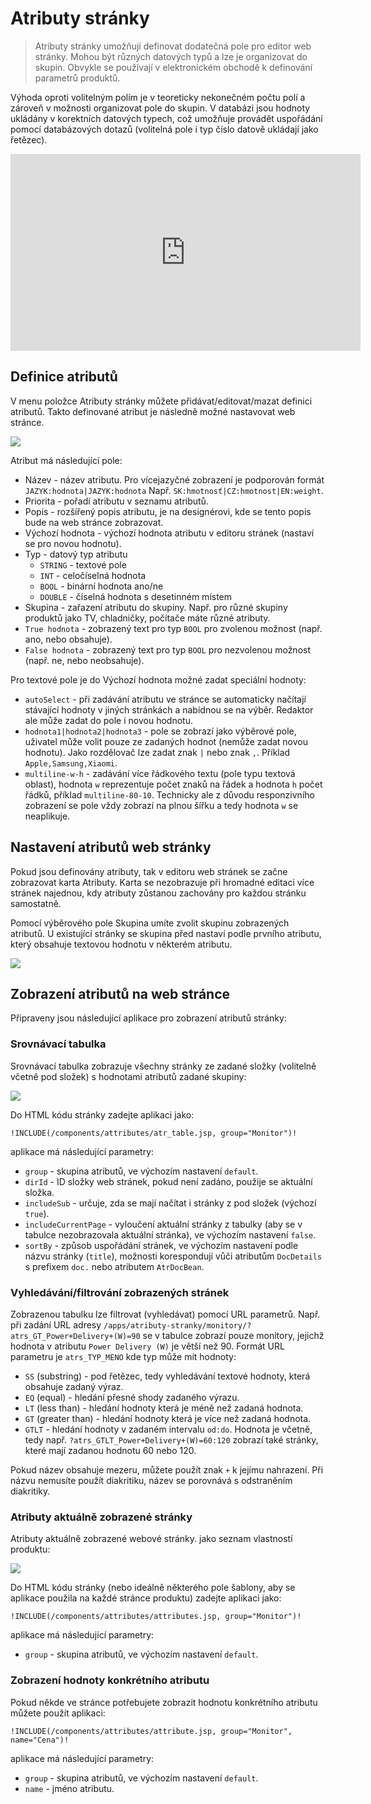 # Atributy stránky

> Atributy stránky umožňují definovat dodatečná pole pro editor web stránky. Mohou být různých datových typů a lze je organizovat do skupin. Obvykle se používají v elektronickém obchodě k definování parametrů produktů.

Výhoda oproti volitelným polím je v teoreticky nekonečném počtu polí a zároveň v možnosti organizovat pole do skupin. V databázi jsou hodnoty ukládány v korektních datových typech, což umožňuje provádět uspořádání pomocí databázových dotazů (volitelná pole i typ číslo datově ukládají jako řetězec).

<div class="video-container">
  <iframe width="560" height="315" src="https://www.youtube.com/embed/e-K-6Z_m-hg" title="YouTube video player" frameborder="0" allow="accelerometer; autoplay; clipboard-write; encrypted-media; gyroscope; picture-in-picture" allowfullscreen></iframe>
</div>

## Definice atributů

V menu položce Atributy stránky můžete přidávat/editovat/mazat definici atributů. Takto definované atribut je následně možné nastavovat web stránce.

![](doc-attributes-editor.png)

Atribut má následující pole:
- Název - název atributu. Pro vícejazyčné zobrazení je podporován formát `JAZYK:hodnota|JAZYK:hodnota` Např. `SK:hmotnosť|CZ:hmotnost|EN:weight`.
- Priorita - pořadí atributu v seznamu atributů.
- Popis - rozšířený popis atributu, je na designérovi, kde se tento popis bude na web stránce zobrazovat.
- Výchozí hodnota - výchozí hodnota atributu v editoru stránek (nastaví se pro novou hodnotu).
- Typ - datový typ atributu
  - `STRING` - textové pole
  - `INT` - celočíselná hodnota
  - `BOOL` - binární hodnota ano/ne
  - `DOUBLE` - číselná hodnota s desetinném místem
- Skupina - zařazení atributu do skupiny. Např. pro různé skupiny produktů jako TV, chladničky, počítače máte různé atributy.
- `True hodnota` - zobrazený text pro typ `BOOL` pro zvolenou možnost (např. ano, nebo obsahuje).
- `False hodnota` - zobrazený text pro typ `BOOL` pro nezvolenou možnost (např. ne, nebo neobsahuje).

Pro textové pole je do Výchozí hodnota možné zadat speciální hodnoty:
- `autoSelect` - při zadávání atributu ve stránce se automaticky načítají stávající hodnoty v jiných stránkách a nabídnou se na výběr. Redaktor ale může zadat do pole i novou hodnotu.
- `hodnota1|hodnota2|hodnota3` - pole se zobrazí jako výběrové pole, uživatel může volit pouze ze zadaných hodnot (nemůže zadat novou hodnotu). Jako rozdělovač lze zadat znak `|` nebo znak `,`. Příklad `Apple,Samsung,Xiaomi`.
- `multiline-w-h` - zadávání více řádkového textu (pole typu textová oblast), hodnota `w` reprezentuje počet znaků na řádek a hodnota `h` počet řádků, příklad `multiline-80-10`. Technicky ale z důvodu responzivního zobrazení se pole vždy zobrazí na plnou šířku a tedy hodnota `w` se neaplikuje.

## Nastavení atributů web stránky

Pokud jsou definovány atributy, tak v editoru web stránek se začne zobrazovat karta Atributy. Karta se nezobrazuje při hromadné editaci více stránek najednou, kdy atributy zůstanou zachovány pro každou stránku samostatně.

Pomocí výběrového pole Skupina umíte zvolit skupinu zobrazených atributů. U existující stránky se skupina před nastaví podle prvního atributu, který obsahuje textovou hodnotu v některém atributu.

![](page-editor.png)

## Zobrazení atributů na web stránce

Připraveny jsou následující aplikace pro zobrazení atributů stránky:

### Srovnávací tabulka

Srovnávací tabulka zobrazuje všechny stránky ze zadané složky (volitelně včetně pod složek) s hodnotami atributů zadané skupiny:

![](page-table.png)

Do HTML kódu stránky zadejte aplikaci jako:

`!INCLUDE(/components/attributes/atr_table.jsp, group="Monitor")!`

aplikace má následující parametry:
- `group` - skupina atributů, ve výchozím nastavení `default`.
- `dirId` - ID složky web stránek, pokud není zadáno, použije se aktuální složka.
- `includeSub` - určuje, zda se mají načítat i stránky z pod složek (výchozí `true`).
- `includeCurrentPage` - vyloučení aktuální stránky z tabulky (aby se v tabulce nezobrazovala aktuální stránka), ve výchozím nastavení `false`.
- `sortBy` - způsob uspořádání stránek, ve výchozím nastavení podle názvu stránky (`title`), možnosti korespondují vůči atributům `DocDetails` s prefixem `doc.` nebo atributem `AtrDocBean`.

### Vyhledávání/filtrování zobrazených stránek

Zobrazenou tabulku lze filtrovat (vyhledávat) pomocí URL parametrů. Např. při zadání URL adresy `/apps/atributy-stranky/monitory/?atrs_GT_Power+Delivery+(W)=90` se v tabulce zobrazí pouze monitory, jejichž hodnota v atributu `Power Delivery (W)` je větší než 90. Formát URL parametru je `atrs_TYP_MENO` kde typ může mít hodnoty:
- `SS` (substring) - pod řetězec, tedy vyhledávání textové hodnoty, která obsahuje zadaný výraz.
- `EQ` (equal) - hledání přesné shody zadaného výrazu.
- `LT` (less than) - hledání hodnoty která je méně než zadaná hodnota.
- `GT` (greater than) - hledání hodnoty která je více než zadaná hodnota.
- `GTLT` - hledání hodnoty v zadaném intervalu `od:do`. Hodnota je včetně, tedy např. `?atrs_GTLT_Power+Delivery+(W)=60:120` zobrazí také stránky, které mají zadanou hodnotu 60 nebo 120.

Pokud název obsahuje mezeru, můžete použít znak `+` k jejímu nahrazení. Při názvu nemusíte použít diakritiku, název se porovnává s odstraněním diakritiky.

### Atributy aktuálně zobrazené stránky

Atributy aktuálně zobrazené webové stránky. jako seznam vlastností produktu:

![](page-attrs.png)

Do HTML kódu stránky (nebo ideálně některého pole šablony, aby se aplikace použila na každé stránce produktu) zadejte aplikaci jako:

`!INCLUDE(/components/attributes/attributes.jsp, group="Monitor")!`

aplikace má následující parametry:
- `group` - skupina atributů, ve výchozím nastavení `default`.

### Zobrazení hodnoty konkrétního atributu

Pokud někde ve stránce potřebujete zobrazit hodnotu konkrétního atributu můžete použít aplikaci:

`!INCLUDE(/components/attributes/attribute.jsp, group="Monitor", name="Cena")!`

aplikace má následující parametry:
- `group` - skupina atributů, ve výchozím nastavení `default`.
- `name` - jméno atributu.
